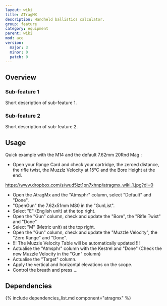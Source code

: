 ```yaml
---
layout: wiki
title: ATragMX
description: Handheld ballistics calculator.
group: feature
category: equipment
parent: wiki
mod: ace
version:
  major: 3
  minor: 0
  patch: 0
---
```


## Overview

### Sub-feature 1
Short description of sub-feature 1.

### Sub-feature 2
Short description of sub-feature 2.


## Usage

Quick example with the M14 and the default 7.62mm 20Rnd Mag :

 - Open your Range Card and check your cartridge, the zeroed distance, the rifle twist, 
the Muzzlz Velocity at 15°C and the Bore Height at the end.

https://www.dropbox.com/s/wud5izt1pn7xhnp/atragmx_wiki_1.jpg?dl=0

 - Open the AtragMx and the "Atmsphr" column, select "Default" and "Done".
 - "OpenGun" the 7.62x51mm M80 in the "GunList".
 - Select "E" (English unit) at the top right.
 - Open the "Gun" column, check and update the "Bore", the "Rifle Twist" and "Done"
 - Select "M" (Metric unit) at the top right.
 - Open the "Gun" column, check and update the "Muzzle Velocity", the "Zero Range" and "Done".
 - !!! The Muzzle Velocity Table will be automatically updated !!!
 - Actualise the "Atmsphr" column with the Kestrel and "Done" (Check the new Muzzle Velocity in the "Gun" column)
 - Actualise the "Target" column.
 - Apply the vertical and horizontal elevations on the scope.
 - Control the breath and press ...
 
## Dependencies

{% include dependencies_list.md component="atragmx" %}

